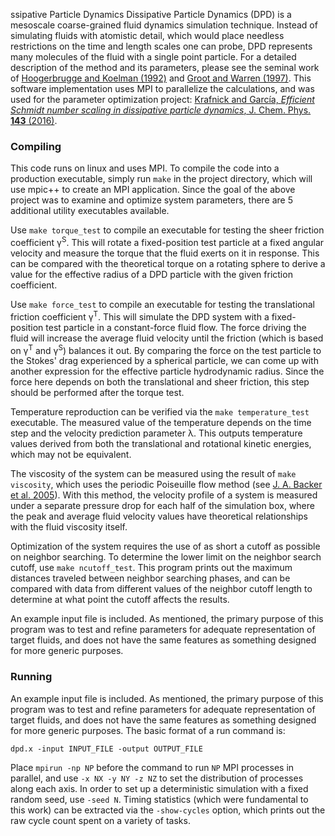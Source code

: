 ssipative Particle Dynamics
Dissipative Particle Dynamics (DPD) is a mesoscale coarse-grained fluid dynamics simulation technique.  Instead of simulating fluids with atomistic detail, which would place needless restrictions on the time and length scales one can probe, DPD represents many molecules of the fluid with a single point particle. For a detailed description of the method and its parameters, please see the seminal work of [Hoogerbrugge and Koelman (1992)](http://iopscience.iop.org/article/10.1209/0295-5075/19/3/001) and [Groot and Warren (1997)](http://aip.scitation.org/doi/abs/10.1063/1.474784). This software implementation uses MPI to parallelize the calculations, and was used for the parameter optimization project: [Krafnick and García, *Efficient Schmidt number scaling in dissipative particle dynamics*, J. Chem. Phys. **143** (2016)](http://dx.doi.org/10.1063/1.4930921).

### Compiling
This code runs on linux and uses MPI.  To compile the code into a production executable, simply run `make` in the project directory, which will use mpic++ to create an MPI application.  Since the goal of the above project was to examine and optimize system parameters, there are 5 additional utility executables available.

Use `make torque_test` to compile an executable for testing the sheer friction coefficient γ<sup>S</sup>.  This will rotate a fixed-position test particle at a fixed angular velocity and measure the torque that the fluid exerts on it in response.  This can be compared with the theoretical torque on a rotating sphere to derive a value for the effective radius of a DPD particle with the given friction coefficient.

Use `make force_test` to compile an executable for testing the translational friction coefficient γ<sup>T</sup>.  This will simulate the DPD system with a fixed-position test particle in a constant-force fluid flow.  The force driving the fluid will increase the average fluid velocity until the friction (which is based on γ<sup>T</sup> and γ<sup>S</sup>) balances it out.  By comparing the force on the test particle to the Stokes' drag experienced by a spherical particle, we can come up with another expression for the effective particle hydrodynamic radius.  Since the force here depends on both the translational and sheer friction, this step should be performed after the torque test.

Temperature reproduction can be verified via the `make temperature_test` executable.  The measured value of the temperature depends on the time step and the velocity prediction parameter λ.  This outputs temperature values derived from both the translational and rotational kinetic energies, which may not be equivalent.

The viscosity of the system can be measured using the result of `make viscosity`, which uses the periodic Poiseuille flow method (see [J. A. Backer et al. 2005](http://aip.scitation.org/doi/abs/10.1063/1.1883163)).  With this method, the velocity profile of a system is measured under a separate pressure drop for each half of the simulation box, where the peak and average fluid velocity values have theoretical relationships with the fluid viscosity itself.

Optimization of the system requires the use of as short a cutoff as possible on neighbor searching.  To determine the lower limit on the neighbor search cutoff, use `make ncutoff_test`.  This program prints out the maximum distances traveled between neighbor searching phases, and can be compared with data from different values of the neighbor cutoff length to determine at what point the cutoff affects the results.

An example input file is included.  As mentioned, the primary purpose of this program was to test and refine parameters for adequate representation of target fluids, and does not have the same features as something designed for more generic purposes.

### Running
An example input file is included.  As mentioned, the primary purpose of this program was to test and refine parameters for adequate representation of target fluids, and does not have the same features as something designed for more generic purposes.  The basic format of a run command is:
    
    dpd.x -input INPUT_FILE -output OUTPUT_FILE
Place `mpirun -np NP` before the command to run `NP` MPI processes in parallel, and use `-x NX -y NY -z NZ` to set the distribution of processes along each axis.  In order to set up a deterministic simulation with a fixed random seed, use `-seed N`.  Timing statistics (which were fundamental to this work) can be extracted via the `-show-cycles` option, which prints out the raw cycle count spent on a variety of tasks.

